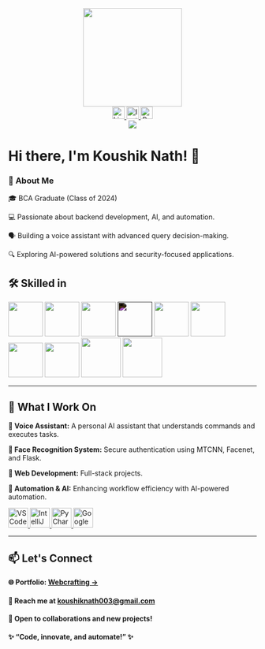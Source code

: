 <div align="center">
  <img height="200" src="https://media.giphy.com/media/M9gbBd9nbDrOTu1Mqx/giphy.gif"  />
</div>

<div align="center">
<a href="https://www.linkedin.com/in/1koushiknath">
    <img src="https://img.shields.io/static/v1?message=LinkedIn&logo=linkedin&label=&color=0077B5&logoColor=white&labelColor=&style=for-the-badge" height="25" alt="LinkedIn Logo" />
</a>

<a href="https://www.instagram.com/1koushik.nath">
    <img src="https://img.shields.io/static/v1?message=Instagram&logo=instagram&label=&color=E4405F&logoColor=white&labelColor=&style=for-the-badge" height="25" alt="Instagram Logo" />
</a>

<a href="https://webcrafting.infy.uk/">
    <img src="https://img.shields.io/badge/Portfolio-000000?style=for-the-badge&logo=google-chrome&logoColor=white" height="25" alt="Portfolio" />
</a>


</div>

<div align="center">
  <img src="https://visitor-badge.laobi.icu/badge?page_id=KNnath.KNnath" />
</div>

# Hi there, I'm Koushik Nath! 👋

### 🚀 **About Me**

🎓 BCA Graduate (Class of 2024)

💻 Passionate about backend development, AI, and automation.

🗣️ Building a voice assistant with advanced query decision-making.

🔍 Exploring AI-powered solutions and security-focused applications.


## 🛠️ **Skilled in**  <!--Python, MongoDB, MySQL, Flask, JavaScript, C, PLSQL, PHP, JSP and Java.-->
<div>
<img height="70" src="https://media0.giphy.com/media/v1.Y2lkPTc5MGI3NjExem94eDJxZng1dzRtdjdpbzAxengycjcxNDByanc5YTNsMzk3d2ZlMSZlcD12MV9pbnRlcm5hbF9naWZfYnlfaWQmY3Q9Zw/KAq5w47R9rmTuvWOWa/giphy.gif" />

<img height="70" src="https://media3.giphy.com/media/v1.Y2lkPTc5MGI3NjExN2Y1aG1rOG52cHF1bGN4ZTNpZGFha3NxY3RyZG8xa29id2kwdmFpdCZlcD12MV9pbnRlcm5hbF9naWZfYnlfaWQmY3Q9cw/tAjb5pyCEBhEb8jWxC/giphy.gif" />

<img height="70" src="https://media.giphy.com/media/C8Tij3iox3coBSqVWE/giphy.gif?cid=790b7611i3lp6kyacdprqxvg9c2iguztjfjg25glcb3ymo38&ep=v1_stickers_search&rid=giphy.gif&ct=s" />

<img height="70" style="filter: invert(1);" src="https://cdn.iconscout.com/icon/free/png-256/free-flask-logo-icon-download-in-svg-png-gif-file-formats--company-brand-world-logos-vol-15-pack-icons-285137.png?f=webp&w=256" />

<img height="70" src="https://media.giphy.com/media/ln7z2eWriiQAllfVcn/giphy.gif?cid=790b7611taestmawkv60f5aukugjc8l029bd56dvedrhsmdt&ep=v1_stickers_search&rid=giphy.gif&ct=s" />

<img height="70" src="https://w7.pngwing.com/pngs/46/626/png-transparent-c-logo-the-c-programming-language-computer-icons-computer-programming-source-code-programming-miscellaneous-template-blue-thumbnail.png" />

<img height="70" src="https://oralytics.com/wp-content/uploads/2022/10/pl-sql_icon-1.png" />

<img height="70" src="https://e7.pngegg.com/pngimages/78/907/png-clipart-logo-php-mysql-computer-icons-workforce-development-logos-blue-web-design-thumbnail.png" />

<img height="80" src="https://images.projectsgeek.com/2016/11/JSP-Projects-with-Source-Code.png" />

<img height="80" src="https://encrypted-tbn0.gstatic.com/images?q=tbn:ANd9GcS8aYt95pW69PPVCbLb9hpvD_P_3fTORDFHdw&s" />

</div>

---

## 🔧 What I Work On

**🔴 Voice Assistant:** A personal AI assistant that understands commands and executes tasks.  

**🔴 Face Recognition System:** Secure authentication using MTCNN, Facenet, and Flask.  

**🔴 Web Development:** Full-stack projects.  

**🔴 Automation & AI:** Enhancing workflow efficiency with AI-powered automation.  


<a href="https://code.visualstudio.com/" target="_blank">
    <img height="40" src="https://img.shields.io/static/v1?message=VS%20Code&logo=visualstudiocode&label=&color=007ACC&logoColor=white&labelColor=&style=for-the-badge" height="25" alt="VS Code" />
</a>

<a href="https://www.jetbrains.com/idea/" target="_blank">
    <img height="40" src="https://img.shields.io/static/v1?message=IntelliJ%20IDEA&logo=intellijidea&label=&color=000000&logoColor=white&labelColor=&style=for-the-badge" height="25" alt="IntelliJ IDEA" />
</a>

<a href="https://www.jetbrains.com/pycharm/" target="_blank">
    <img height="40" src="https://img.shields.io/static/v1?message=PyCharm&logo=pycharm&label=&color=21D789&logoColor=white&labelColor=&style=for-the-badge" height="25" alt="PyCharm" />
</a>

<a href="https://colab.research.google.com/" target="_blank">
    <img height="40" src="https://img.shields.io/static/v1?message=Google%20Colab&logo=googlecolab&label=&color=F9AB00&logoColor=white&labelColor=&style=for-the-badge" height="25" alt="Google Colab" />
</a>


---

## 📫 Let's Connect

#### 🌐 **Portfolio:** [Webcrafting ->](https://webcrafting.infy.uk/)

#### 📩 **Reach me at koushiknath003@gmail.com**

#### 💬 Open to collaborations and new projects!

#### ✨ “Code, innovate, and automate!” ✨
